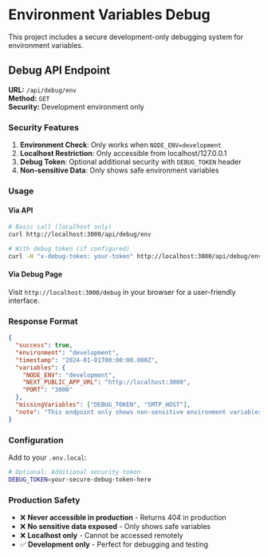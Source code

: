 # Environment Variables Debug

This project includes a secure development-only debugging system for environment variables.

## Debug API Endpoint

**URL:** `/api/debug/env`  
**Method:** `GET`  
**Security:** Development environment only

### Security Features

1. **Environment Check**: Only works when `NODE_ENV=development`
2. **Localhost Restriction**: Only accessible from localhost/127.0.0.1
3. **Debug Token**: Optional additional security with `DEBUG_TOKEN` header
4. **Non-sensitive Data**: Only shows safe environment variables

### Usage

#### Via API
```bash
# Basic call (localhost only)
curl http://localhost:3000/api/debug/env

# With debug token (if configured)
curl -H "x-debug-token: your-token" http://localhost:3000/api/debug/env
```

#### Via Debug Page
Visit `http://localhost:3000/debug` in your browser for a user-friendly interface.

### Response Format

```json
{
  "success": true,
  "environment": "development",
  "timestamp": "2024-01-01T00:00:00.000Z",
  "variables": {
    "NODE_ENV": "development",
    "NEXT_PUBLIC_APP_URL": "http://localhost:3000",
    "PORT": "3000"
  },
  "missingVariables": ["DEBUG_TOKEN", "SMTP_HOST"],
  "note": "This endpoint only shows non-sensitive environment variables"
}
```

### Configuration

Add to your `.env.local`:
```bash
# Optional: Additional security token
DEBUG_TOKEN=your-secure-debug-token-here
```

### Production Safety

- ❌ **Never accessible in production** - Returns 404 in production
- ❌ **No sensitive data exposed** - Only shows safe variables
- ❌ **Localhost only** - Cannot be accessed remotely
- ✅ **Development only** - Perfect for debugging and testing

